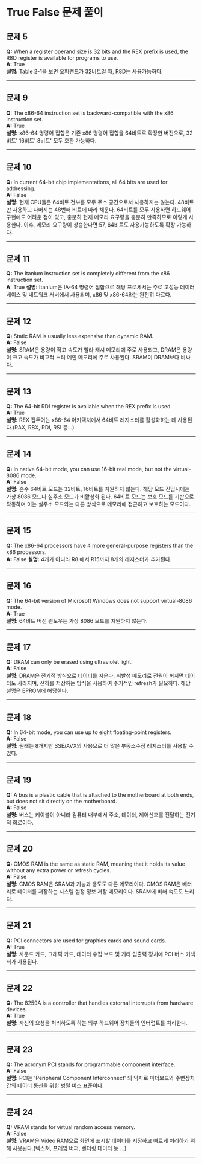# True False 문제 풀이  

## 문제 5  
**Q:** When a register operand size is 32 bits and the REX prefix is used, the R8D register is available for programs to use.   
**A:** True  
**설명:** Table 2-1을 보면 오퍼랜드가 32비트일 때, R8D는 사용가능하다.   

---
## 문제 9  
**Q:** The x86-64 instruction set is backward-compatible with the x86 instruction set.  
**A:** True   
**설명:** x86-64 명령어 집합은 기존 x86 명령어 집합을 64비트로 확장한 버전으로, 32비트' 16비트' 8비트' 모두 호환 가능하다.  

---
## 문제 10  
**Q:** In current 64-bit chip implementations, all 64 bits are used for addressing.    
**A:** False   
**설명:** 현재 CPU들은 64비트 전부를 모두 주소 공간으로서 사용하지는 않는다. 48비트만 사용하고 나머지는 48번째 비트에 따라 채운다. 64비트를 모두 사용하면 하드웨어 구현에도 어려운 점이 있고, 충분히 현재 메모리 요구량을 충분히 만족하므로 이렇게 사용한다. 이후, 메모리 요구량이 상승한다면 57, 64비트도 사용가능하도록 확장 가능하다.    

---
## 문제 11  
**Q:** The Itanium instruction set is completely different from the x86 instruction set.   
**A:** True 
**설명:** Itanium은 IA-64 명령어 집합으로 해당 프로세서는 주로 고성능 데이터베이스 및 네트워크 서버에서 사용되며, x86 및 x86-64와는 완전히 다르다.  

---
## 문제 12  
**Q:** Static RAM is usually less expensive than dynamic RAM.   
**A:** False   
**설명:** SRAM은 용량이 작고 속도가 빨라 캐시 메모리에 주로 사용되고, DRAM은 용량이 크고 속도가 비교적 느려 메인 메모리에 주로 사용된다. SRAM이 DRAM보다 비싸다.   

---
## 문제 13  
**Q:** The 64-bit RDI register is available when the REX prefix is used.   
**A:** True   
**설명:** REX 접두어는 x86-64 아키텍처에서 64비트 레지스터를 활성화하는 데 사용된다.(RAX, RBX, RDI, RSI 등...)     

---
## 문제 14  
**Q:** In native 64-bit mode, you can use 16-bit real mode, but not the virtual-8086 mode.   
**A:** False   
**설명:** 순수 64비트 모드는 32비트, 16비트를 지원하지 않는다. 해당 모드 진입시에는 가상 8086 모드나 실주소 모드가 비활성화 된다. 64비트 모드는 보호 모드를 기반으로 작동하며 이는 실주소 모드와는 다른 방식으로 메모리에 접근하고 보호하는 모드이다.  

---
## 문제 15      
**Q:** The x86-64 processors have 4 more general-purpose registers than the x86 processors.   
**A:** False 
**설명:** 4개가 아니라 R8 에서 R15까지 8개의 레지스터가 추가된다.   

---
## 문제 16  
**Q:** The 64-bit version of Microsoft Windows does not support virtual-8086 mode.    
**A:** True   
**설명:** 64비트 버전 윈도우는 가상 8086 모드를 지원하지 않는다.  

---
## 문제 17    
**Q:** DRAM can only be erased using ultraviolet light.   
**A:** False   
**설명:** DRAM은 전기적 방식으로 데이터를 지운다. 휘발성 메모리로 전원이 꺼지면 데이터도 사라지며, 전하를 저장하는 방식을 사용하여 주기적인 refresh가 필요하다. 해당 설명은 EPROM에 해당한다.   

---
## 문제 18  
**Q:** In 64-bit mode, you can use up to eight floating-point registers.   
**A:** False   
**설명:** 원래는 8개지만 SSE/AVX의 사용으로 더 많은 부동소수점 레지스터를 사용할 수 있다.  

---
## 문제 19  
**Q:** A bus is a plastic cable that is attached to the motherboard at both ends, but does not sit directly on the motherboard.   
**A:** False   
**설명:** 버스는 케이블이 아니라 컴퓨터 내부에서 주소, 데이터, 제어신호를 전달하는 전기적 회로이다.   

---
## 문제 20  
**Q:** CMOS RAM is the same as static RAM, meaning that it holds its value without any extra power or refresh cycles.   
**A:** False   
**설명:** CMOS RAM은 SRAM과 기능과 용도도 다른 메모리이다. CMOS RAM은 배터리로 데이터를 저장하는 시스템 설정 정보 저장 메모리이다. SRAM에 비해 속도도 느리다.   

---
## 문제 21  
**Q:** PCI connectors are used for graphics cards and sound cards.   
**A:** True   
**설명:** 사운드 카드, 그래픽 카드, 데이터 수집 보드 및 기타 입출력 장치에 PCI 버스 커넥터가 사용된다.   

---
## 문제 22  
**Q:** The 8259A is a controller that handles external interrupts from hardware devices.   
**A:** True   
**설명:** 자신의 요청을 처리하도록 하는 외부 하드웨어 장치들의 인터럽트를 처리한다.  

---
## 문제 23  
**Q:** The acronym PCI stands for programmable component interface.   
**A:** False  
**설명:** PCI는 'Peripheral Component Interconnect' 의 약자로 마더보드와 주변장치간의 데이터 통신을 위한 병렬 버스 표준이다.  

---
## 문제 24     
**Q:** VRAM stands for virtual random access memory.   
**A:** False   
**설명:** VRAM은 Video RAM으로 화면에 표시할 데이터를 저장하고 빠르게 처리하기 위해 사용된다.(텍스쳐, 프레임 버퍼, 렌더링 데이터 등 ...)   

---

